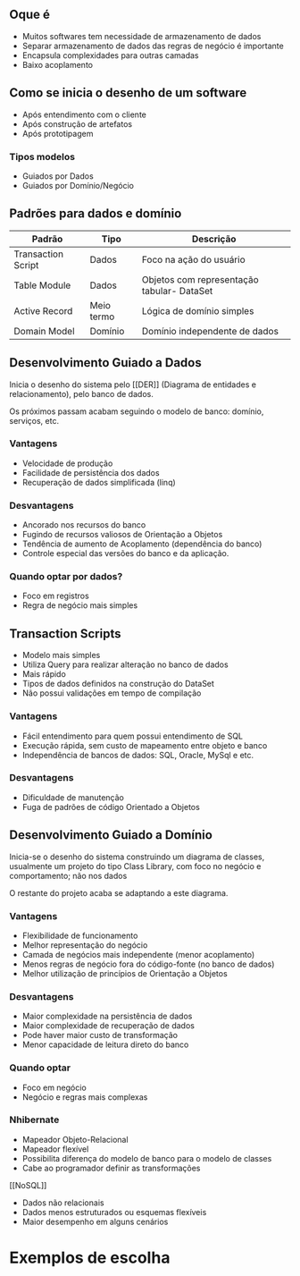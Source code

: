 ## Oque é

- Muitos softwares tem necessidade de armazenamento de dados
- Separar armazenamento de dados das regras de negócio é importante
- Encapsula complexidades para outras camadas
- Baixo acoplamento

## Como se inicia o desenho de um software

- Após entendimento com o cliente
- Após construção de artefatos
- Após prototipagem 

### Tipos modelos

- Guiados por Dados
- Guiados por Domínio/Negócio

## Padrões para dados e domínio

| Padrão             | Tipo       | Descrição                                  |
| ------------------ | ---------- | ------------------------------------------ |
| Transaction Script | Dados      | Foco na ação do usuário                    |
| Table Module       | Dados      | Objetos com representação tabular- DataSet |
| Active Record      | Meio termo | Lógica de domínio simples                  |
| Domain Model       | Domínio    | Domínio independente de dados              |
## Desenvolvimento Guiado a Dados

Inicia o desenho do sistema pelo [[DER]] (Diagrama de entidades e relacionamento), pelo banco de dados.

Os próximos passam acabam seguindo o modelo de banco: domínio, serviços, etc.

### Vantagens

- Velocidade de produção
- Facilidade de persistência dos dados
- Recuperação de dados simplificada (linq)

### Desvantagens

- Ancorado nos recursos do banco
- Fugindo de recursos valiosos de Orientação a Objetos
- Tendência de aumento de Acoplamento (dependência do banco)
- Controle especial das versões do banco e da aplicação.

### Quando optar por dados?

- Foco em registros
- Regra de negócio mais simples

## Transaction Scripts

- Modelo mais simples
- Utiliza Query para realizar alteração no banco de dados
- Mais rápido
- Tipos de dados definidos na construção do DataSet
- Não possui validações em tempo de compilação

### Vantagens

- Fácil entendimento para quem possui entendimento de SQL
- Execução rápida, sem custo de mapeamento entre objeto e banco
- Independência de bancos de dados: SQL, Oracle, MySql e etc.

### Desvantagens

- Dificuldade de manutenção
- Fuga de padrões de código Orientado a Objetos


## Desenvolvimento Guiado a Domínio

Inicia-se o desenho do sistema construindo um diagrama de classes, usualmente um projeto do tipo Class Library, com foco no negócio e comportamento; não nos dados

O restante do projeto acaba se adaptando a este diagrama.

### Vantagens

- Flexibilidade de funcionamento
- Melhor representação do negócio
- Camada de negócios mais independente (menor acoplamento)
- Menos regras de negócio fora do código-fonte (no banco de dados)
- Melhor utilização de princípios de Orientação a Objetos

### Desvantagens

- Maior complexidade na persistência de dados
- Maior complexidade de recuperação de dados
- Pode haver maior custo de transformação
- Menor capacidade de leitura direto do banco

### Quando optar

- Foco em negócio
- Negócio e regras mais complexas

### Nhibernate

- Mapeador Objeto-Relacional
- Mapeador flexível
- Possibilita diferença do modelo de banco para o modelo de classes
- Cabe ao programador definir as transformações

[[NoSQL]]

- Dados não relacionais
- Dados menos estruturados ou esquemas flexíveis
- Maior desempenho em alguns cenários

# Exemplos de escolha



